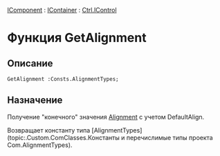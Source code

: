 ﻿---
Link: .Ctrl.IControl.@GetAlignment
---

[IComponent](topic:Com.Custom.ComClasses.IComponent.Default) :
[IContainer](topic:Com.Custom.ComClasses.IContainer.Default) :
[Ctrl.IControl](Default)

# Функция GetAlignment

## Описание

    GetAlignment :Consts.AlignmentTypes;

## Назначение

Получение "конечного" значения [Alignment](topic:.Custom.ComClasses.Ctrl.IControl.Alignment)
с учетом DefaultAlign.

Возвращает константу типа
[AlignmentTypes](topic:.Custom.ComClasses.Константы и перечислимые типы проекта Com.AlignmentTypes).